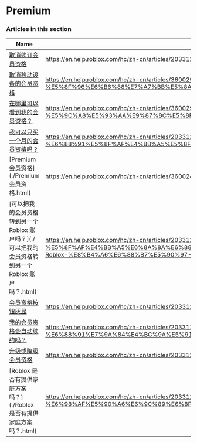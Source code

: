 # Premium  
### Articles in this section
Name|URL
-|-
[取消续订会员资格](./取消续订会员资格.html) |https://en.help.roblox.com/hc/zh-cn/articles/203312540-%E5%8F%96%E6%B6%88%E7%BB%AD%E8%AE%A2%E4%BC%9A%E5%91%98%E8%B5%84%E6%A0%BC
[取消移动设备的会员资格](./取消移动设备的会员资格.html) |https://en.help.roblox.com/hc/zh-cn/articles/360029312472-%E5%8F%96%E6%B6%88%E7%A7%BB%E5%8A%A8%E8%AE%BE%E5%A4%87%E7%9A%84%E4%BC%9A%E5%91%98%E8%B5%84%E6%A0%BC
[在哪里可以看到我的会员资格？](./在哪里可以看到我的会员资格？.html) |https://en.help.roblox.com/hc/zh-cn/articles/360029482412-%E5%9C%A8%E5%93%AA%E9%87%8C%E5%8F%AF%E4%BB%A5%E7%9C%8B%E5%88%B0%E6%88%91%E7%9A%84%E4%BC%9A%E5%91%98%E8%B5%84%E6%A0%BC-
[我可以只买一个月的会员资格吗？](./我可以只买一个月的会员资格吗？.html) |https://en.help.roblox.com/hc/zh-cn/articles/203312780-%E6%88%91%E5%8F%AF%E4%BB%A5%E5%8F%AA%E4%B9%B0%E4%B8%80%E4%B8%AA%E6%9C%88%E7%9A%84%E4%BC%9A%E5%91%98%E8%B5%84%E6%A0%BC%E5%90%97-
[Premium 会员资格](./Premium 会员资格.html) |https://en.help.roblox.com/hc/zh-cn/articles/360024256251-Premium-%E4%BC%9A%E5%91%98%E8%B5%84%E6%A0%BC
[可以把我的会员资格转到另一个 Roblox 账户吗？](./可以把我的会员资格转到另一个 Roblox 账户吗？.html) |https://en.help.roblox.com/hc/zh-cn/articles/203312640-%E5%8F%AF%E4%BB%A5%E6%8A%8A%E6%88%91%E7%9A%84%E4%BC%9A%E5%91%98%E8%B5%84%E6%A0%BC%E8%BD%AC%E5%88%B0%E5%8F%A6%E4%B8%80%E4%B8%AA-Roblox-%E8%B4%A6%E6%88%B7%E5%90%97-
[会员资格按钮灰显](./会员资格按钮灰显.html) |https://en.help.roblox.com/hc/zh-cn/articles/203312690-%E4%BC%9A%E5%91%98%E8%B5%84%E6%A0%BC%E6%8C%89%E9%92%AE%E7%81%B0%E6%98%BE
[我的会员资格会自动续约吗？](./我的会员资格会自动续约吗？.html) |https://en.help.roblox.com/hc/zh-cn/articles/203312630-%E6%88%91%E7%9A%84%E4%BC%9A%E5%91%98%E8%B5%84%E6%A0%BC%E4%BC%9A%E8%87%AA%E5%8A%A8%E7%BB%AD%E7%BA%A6%E5%90%97-
[升级或降级会员资格](./升级或降级会员资格.html) |https://en.help.roblox.com/hc/zh-cn/articles/203312750-%E5%8D%87%E7%BA%A7%E6%88%96%E9%99%8D%E7%BA%A7%E4%BC%9A%E5%91%98%E8%B5%84%E6%A0%BC
[Roblox 是否有提供家庭方案吗？](./Roblox 是否有提供家庭方案吗？.html) |https://en.help.roblox.com/hc/zh-cn/articles/203312610-Roblox-%E6%98%AF%E5%90%A6%E6%9C%89%E6%8F%90%E4%BE%9B%E5%AE%B6%E5%BA%AD%E6%96%B9%E6%A1%88%E5%90%97-